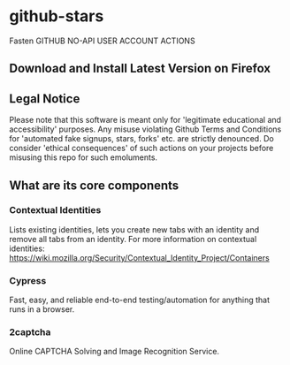 # github-stars
Fasten GITHUB NO-API USER ACCOUNT ACTIONS


## Download and Install Latest Version on Firefox


## Legal Notice
Please note that this software is meant only for 'legitimate educational and accessibility' purposes. Any misuse violating Github Terms and Conditions for 'automated fake signups, stars, forks' etc. are strictly denounced. Do consider 'ethical consequences' of such actions on your projects before misusing this repo for such emoluments. 

## What are its core components

### Contextual Identities

Lists existing identities, lets you create new tabs with an identity and remove all tabs from an identity. For more information on contextual identities: https://wiki.mozilla.org/Security/Contextual_Identity_Project/Containers

### Cypress

Fast, easy, and reliable end-to-end testing/automation for anything that runs in a browser.

### 2captcha

Online CAPTCHA Solving and Image Recognition Service.
